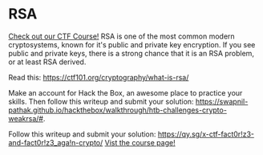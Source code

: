 # RSA

[Check out our CTF Course!](https://academy.hoppersroppers.org/mod/page/view.php?id=621)
RSA is one of the most common modern cryptosystems, known for it's public and private key encryption. If you see public and private keys, there is a strong chance that it is an RSA problem, or at least RSA derived.

Read this: <https://ctf101.org/cryptography/what-is-rsa/>
				
Make an account for Hack the Box, an awesome place to practice your skills. Then follow this writeup and submit your solution: <https://swapnil-pathak.github.io/hackthebox/walkthrough/htb-challenges-crypto-weakrsa/#>.

Follow this writeup and submit your solution: <https://qy.sg/x-ctf-fact0r!z3-and-fact0r!z3_aga!n-crypto/> 
[Vist the course page!](https://academy.hoppersroppers.org/mod/page/view.php?id=621)
